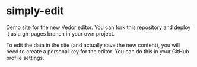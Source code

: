 # simply-edit
Demo site for the new Vedor editor. You can fork this repository and deploy it as a gh-pages branch in your own project.

To edit the data in the site (and actually save the new content), you will need to create a personal key for the editor. You can do this in your GitHub profile settings.
